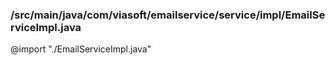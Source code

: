 ### /src/main/java/com/viasoft/emailservice/service/impl/EmailServiceImpl.java
@import "./EmailServiceImpl.java"
